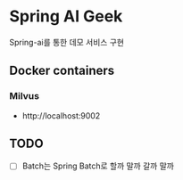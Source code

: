 # Spring AI Geek

Spring-ai를 통한 데모 서비스 구현

## Docker containers

### Milvus

* http://localhost:9002

## TODO

* [ ] Batch는 Spring Batch로 할까 말까 갈까 말까

